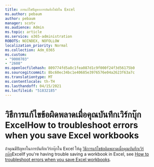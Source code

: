 ```yaml
---
title: การแก้ไขปัญหาการบันทึกไฟล์ใน Excel
ms.author: pebaum
author: pebaum
manager: scotv
ms.audience: Admin
ms.topic: article
ms.service: o365-administration
ROBOTS: NOINDEX, NOFOLLOW
localization_priority: Normal
ms.collection: Adm_O365
ms.custom:
- "9000703"
- "2608"
ms.openlocfilehash: 809774fd5a8c1fea087d1c9f000f24f3d56175b0
ms.sourcegitcommit: 8bc60ec34bc1e40685e3976576e04a2623f63a7c
ms.translationtype: MT
ms.contentlocale: th-TH
ms.lasthandoff: 04/15/2021
ms.locfileid: "51832185"
---
```

# <a name="how-to-troubleshoot-errors-when-you-save-excel-workbooks"></a><span data-ttu-id="5130d-102">วิธีการแก้ไขข้อผิดพลาดเมื่อคุณบันทึกเวิร์กบุ๊ก Excel</span><span class="sxs-lookup"><span data-stu-id="5130d-102">How to troubleshoot errors when you save Excel workbooks</span></span>

<span data-ttu-id="5130d-103">ถ้าคุณมีปัญหาในการบันทึกเวิร์กบุ๊กใน Excel ให้ดู [ วิธีการแก้ไขข้อผิดพลาดเมื่อคุณบันทึกเวิร์กบุ๊ก](https://docs.microsoft.com/office/troubleshoot/excel/issue-when-save-excel-workbooks)Excel</span><span class="sxs-lookup"><span data-stu-id="5130d-103">If you're having trouble saving a workbook in Excel, see [ How to troubleshoot errors when you save Excel workbooks](https://docs.microsoft.com/office/troubleshoot/excel/issue-when-save-excel-workbooks).</span></span>

